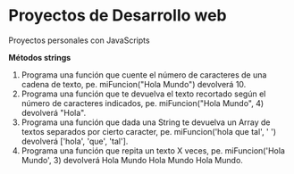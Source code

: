 # Proyectos de Desarrollo web

Proyectos personales con JavaScripts


**Métodos strings**

1. Programa una función que cuente el número de caracteres de una cadena de texto, pe. miFuncion("Hola Mundo") devolverá 10.
2. Programa una función que te devuelva el texto recortado según el número de caracteres indicados, pe. miFuncion("Hola Mundo", 4) devolverá "Hola".
3. Programa una función que dada una String te devuelva un Array de textos separados por cierto caracter, pe. miFuncion('hola que tal', ' ') devolverá ['hola', 'que', 'tal'].
4. Programa una función que repita un texto X veces, pe. miFuncion('Hola Mundo', 3) devolverá Hola Mundo Hola Mundo Hola Mundo.
